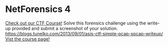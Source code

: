 # NetForensics 4

[Check out our CTF Course!](https://academy.hoppersroppers.org/mod/page/view.php?id=602)
Solve this forensics challenge using the write-up provided and submit a screenshot of your solution. <https://blogs.tunelko.com/2013/09/01/asis-ctf-simple-pcap-spcap-writeup/> 
[Vist the course page!](https://academy.hoppersroppers.org/mod/page/view.php?id=602)
